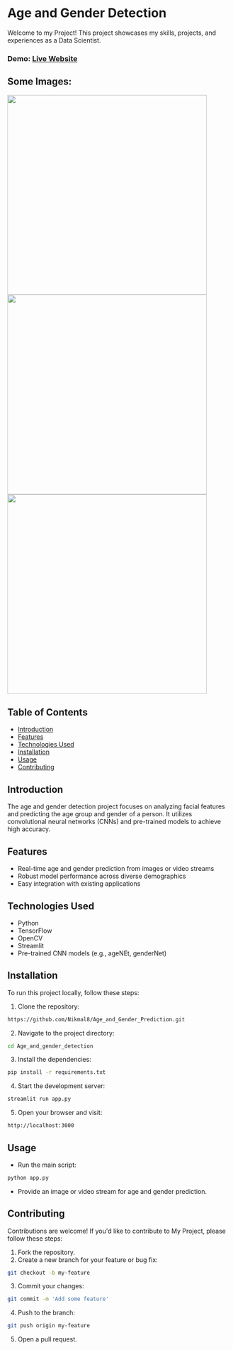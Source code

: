 # Age and Gender Detection
Welcome to my Project! This project showcases my skills, projects, and experiences as a Data Scientist.

### Demo: [Live Website](https://ageandgenderprediction-kdxnwr27crak47vkuwukqx.streamlit.app/)

## Some Images:
<img width="450px;" src="https://github.com/user-attachments/assets/39b4f287-4c56-4919-9f23-d3379bd21c18"/>
<img width="450px;" src="https://github.com/user-attachments/assets/61be8f33-aef3-4bb1-bafb-42bc71c9e113"/>
<img width="450px;" src="https://github.com/user-attachments/assets/d297917a-cd18-40ce-8bd6-e897457d20d2"/>


## Table of Contents
- [Introduction](#introduction)
- [Features](#features)
- [Technologies Used](#technologies-used)
- [Installation](#installation)
- [Usage](#usage)
- [Contributing](#contributing)

## Introduction
The age and gender detection project focuses on analyzing facial features and predicting the age group and gender of a person. It utilizes convolutional neural networks (CNNs) and pre-trained models to achieve high accuracy.

## Features
- Real-time age and gender prediction from images or video streams
- Robust model performance across diverse demographics
- Easy integration with existing applications

## Technologies Used
- Python
- TensorFlow
- OpenCV
- Streamlit
- Pre-trained CNN models (e.g., ageNEt, genderNet)

## Installation
To run this project locally, follow these steps:

1. Clone the repository: 
```bash
https://github.com/Nikmal8/Age_and_Gender_Prediction.git
```
2. Navigate to the project directory: 
```bash
cd Age_and_gender_detection
```
3. Install the dependencies: 
```bash
pip install -r requirements.txt
```
4. Start the development server: 
```bash
streamlit run app.py
```
5. Open your browser and visit: 
```bash
http://localhost:3000
```

## Usage
- Run the main script:
```bash
python app.py
```

- Provide an image or video stream for age and gender prediction.

## Contributing
Contributions are welcome! If you'd like to contribute to My Project, please follow these steps:

1. Fork the repository.
2. Create a new branch for your feature or bug fix: 
```bash
git checkout -b my-feature
```
3. Commit your changes: 
```bash
git commit -m 'Add some feature'
```
4. Push to the branch: 
```bash
git push origin my-feature
```
5. Open a pull request.



